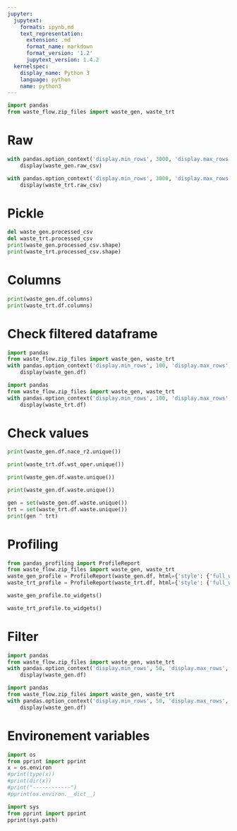 ```yaml
---
jupyter:
  jupytext:
    formats: ipynb,md
    text_representation:
      extension: .md
      format_name: markdown
      format_version: '1.2'
      jupytext_version: 1.4.2
  kernelspec:
    display_name: Python 3
    language: python
    name: python3
---
```


```python
import pandas
from waste_flow.zip_files import waste_gen, waste_trt
```

# Raw

```python
with pandas.option_context('display.min_rows', 3000, 'display.max_rows', 3000):
    display(waste_gen.raw_csv)
```

```python
with pandas.option_context('display.min_rows', 3000, 'display.max_rows', 3000):
    display(waste_trt.raw_csv)
```

# Pickle

```python
del waste_gen.processed_csv
del waste_trt.processed_csv
print(waste_gen.processed_csv.shape)
print(waste_trt.processed_csv.shape)
```

# Columns 

```python
print(waste_gen.df.columns)
print(waste_trt.df.columns)
```

# Check filtered dataframe

```python
import pandas
from waste_flow.zip_files import waste_gen, waste_trt
with pandas.option_context('display.min_rows', 100, 'display.max_rows', 100):
    display(waste_gen.df)
```

```python
import pandas
from waste_flow.zip_files import waste_gen, waste_trt
with pandas.option_context('display.min_rows', 100, 'display.max_rows', 100):
    display(waste_trt.df)
```

# Check values

```python
print(waste_gen.df.nace_r2.unique())
```

```python
print(waste_trt.df.wst_oper.unique())
```

```python
print(waste_gen.df.waste.unique())
```

```python
print(waste_gen.df.waste.unique())
```

```python
gen = set(waste_gen.df.waste.unique())
trt = set(waste_trt.df.waste.unique())
print(gen ^ trt)
```

# Profiling

```python
from pandas_profiling import ProfileReport
from waste_flow.zip_files import waste_gen, waste_trt
waste_gen_profile = ProfileReport(waste_gen.df, html={'style': {'full_width': True}})
waste_trt_profile = ProfileReport(waste_trt.df, html={'style': {'full_width': True}})
```

```python
waste_gen_profile.to_widgets()
```

```python
waste_trt_profile.to_widgets()
```

# Filter

```python
import pandas
from waste_flow.zip_files import waste_gen, waste_trt
with pandas.option_context('display.min_rows', 50, 'display.max_rows', 50):
    display(waste_gen.df)
```

```python
import pandas
from waste_flow.zip_files import waste_gen, waste_trt
with pandas.option_context('display.min_rows', 50, 'display.max_rows', 50):
    display(waste_gen.df)
```

# Environement variables

```python
import os
from pprint import pprint
x = os.environ
#print(type(x))
#print(dir(x))
#print("------------")
#pprint(os.environ.__dict__)
```

```python
import sys
from pprint import pprint
pprint(sys.path)
```
